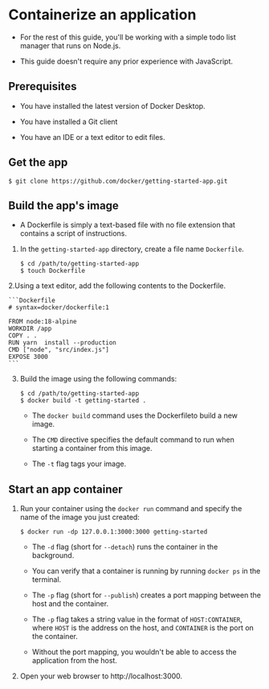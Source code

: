 # Containerize an application

- For the rest of this guide, you'll be working with a simple todo list manager that runs on Node.js.

- This guide doesn't require any prior experience with JavaScript.

## Prerequisites

- You have installed the latest version of Docker Desktop.

- You have installed a Git client

- You have an IDE or a text editor to edit files.

## Get the app

```shell
$ git clone https://github.com/docker/getting-started-app.git
```

## Build the app's image

- A Dockerfile is simply a text-based file with no file extension that contains a script of instructions.

1. In the `getting-started-app` directory, create a file name `Dockerfile`.

    ```shell
    $ cd /path/to/getting-started-app
    $ touch Dockerfile
    ```

2.Using a text editor, add the following contents to the Dockerfile.

    ```Dockerfile
    # syntax=docker/dockerfile:1

    FROM node:18-alpine
    WORKDIR /app
    COPY . .
    RUN yarn  install --production
    CMD ["node", "src/index.js"]
    EXPOSE 3000
    ```

3. Build the image using the following commands:

    ```shell
    $ cd /path/to/getting-started-app
    $ docker build -t getting-started .
    ```

    - The `docker build` command uses the Dockerfileto build a new image.

    - The `CMD` directive specifies the default command to run when starting a container from this image.

    - The `-t` flag tags your image.

## Start an app container

1. Run your container using the `docker run` command and specify the name of the image you just created:

    ```shell
    $ docker run -dp 127.0.0.1:3000:3000 getting-started
    ```

    - The `-d` flag (short for `--detach`) runs the container in the background.

    - You can verify that a container is running by running `docker ps` in the terminal.

    - The `-p` flag (short for `--publish`) creates a port mapping between the host and the container.

    - The `-p` flag takes a string value in the format of `HOST:CONTAINER`, where `HOST` is the address on the host, and `CONTAINER` is the port on the container.

    - Without the port mapping, you wouldn't be able to access the application from the host.

2. Open your web browser to http://localhost:3000.
